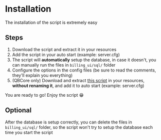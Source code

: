 # Installation

The installation of the script is extremely easy

## Steps

1. Download the script and extract it in your resources
2. Add the script in your auto start (example: server.cfg)
3. The script will **automatically** setup the database, in case it doesn't, you can manually run the files in `billing_ui/sql/` folder
4. Configure the options in the config files (be sure to read the comments, they'll explain you everything)
5. (QBCore only) Download and extract [this script](https://cdn.discordapp.com/attachments/895599870268817418/987388095169179688/menu\_default.rar) in your resources, **without renaming it**, and add it to auto start (example: server.cfg)

You are ready to go! Enjoy the script 😁

## Optional

After the database is setup correctly, you can delete the files in `billing_ui/sql/` folder, so the script won't try to setup the database each time you start the script
